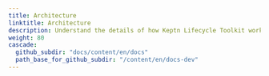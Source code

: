 ```yaml
---
title: Architecture
linktitle: Architecture
description: Understand the details of how Keptn Lifecycle Toolkit works
weight: 80
cascade:
  github_subdir: "docs/content/en/docs"
  path_base_for_github_subdir: "/content/en/docs-dev"
---
```



